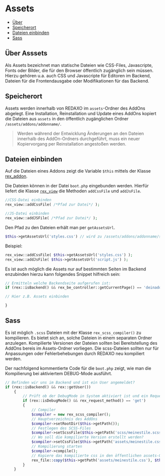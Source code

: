 # Assets

- [Über](#plugin)
- [Speicherort](#speicherort)
- [Dateien einbinden](#einbinden)
- [Sass](#sass)

<a name="ueber"></a>
## Über Asssets

Als Assets bezeichnet man statische Dateien wie CSS-Files, Javascripte, Fonts oder Bilder, die für den Browser öffentlich zugänglich sein müssen. Hierzu gehören u.a. auch CSS und Javascripte für Editoren im Backend, Dateien für die Frontendausgabe oder Modifikationen für das Backend.   

<a name="speicherort"></a>
## Speicherort

Assets werden innerhalb von REDAXO im `assets`-Ordner des AddOns abgelegt. Eine Installation, Reinstallation und Update eines AddOns kopiert die Dateien aus `assets` in den öffentlich zugänglichen Ordner `/assets/addons/addonname/`. 

> Werden während der Entwicklung Änderungen an den Dateien innerhalb des AddOn-Ordners durchgeführt, muss ein neuer Kopiervorgang per Reinstallation angestoßen werden.   

<a name="einbinden"></a>
## Dateien einbinden

Auf die Dateien eines Addons zeigt die Variable `$this` mittels der Klasse [rex_addon](http://www.redaxo.org/docs/master/class-rex_addon.html).

Die Dateien können in der Datei `boot.php` eingebunden werden. Hierfür liefert die Klasse [`rex_view`](http://www.redaxo.org/docs/master/class-rex_view.html) die Methoden `addCssFile` und `addJsFile`.

```php
//CSS-Datei einbinden
rex_view::addCssFile( /*Pfad zur Datei*/ );

//JS-Datei einbinden
rex_view::addJSFile( /*Pfad zur Datei*/ );
```
Den Pfad zu den Dateien erhält man per `getAssetsUrl`.

```php
$this->getAssetsUrl('styles.css') // wird zu /assets/addons/addonname/styles.css
```

Beispiel:

```php
rex_view::addCssFile( $this->getAssetsUrl('styles.css') );
rex_view::addJsFile( $this->getAssetsUrl('script.js') );
```

Es ist auch möglich die Assets nur auf bestimmten Seiten im Backend enzubinden hierzu kann folgendes Snippet hilfreich sein: 

```php
// Ermitteln welche Backendseite aufgerufen ist:
if (rex::isBackend() && rex_be_controller::getCurrentPage() == 'deinaddon/unterseite') { 

// Hier z.B. Assets einbinden

}
```

<a name="sass"></a>
## Sass

Es ist möglich `.scss` Dateien mit der Klasse `rex_scss_compiler()` zu kompilieren. Es bietet sich an, solche Dateien in einem separaten Ordner anzulegen. Kompilierte Versionen der Dateien sollten bei Bereitstellung des AddOns bereis im Assets-Ordner vorliegen. Die scss-Dateien sollten nur für Anpassungen oder Fehlerbehebungen durch REDAXO neu kompiliert werden. 

Der nachfolgend kommentierte Code für die `boot.php` zeigt, wie man die Kompilierung bei aktiviertem DEBUG-Mode ausführt. 

```php
// Befinden wir uns im Backend und ist ein User angemeldet?
if (rex::isBackend() && rex::getUser())
    {
        // Prüft ob der DebugMode in System aktiviert ist und ein Request erfolgte
        if (rex::isDebugMode() && rex_request_method() == 'get')
        {
            // Compiler
            $compiler = new rex_scss_compiler();
            // Hauptverzeichnis des AddOns
            $compiler->setRootDir($this->getPath());
            // Festlegen des SCSS-Files
            $compiler->setScssFile($this->getPath('scss/meinestile.scss'));
            // Wo soll die kompilierte Version erstellt werden?
            $compiler->setCssFile($this->getPath('assets/meinestile.css'));
            // Kompilierung starten
            $compiler->compile();
            // Kopiere das kompilierte css in den öffentlichen assets-Ordner
            rex_file::copy($this->getPath('assets/meinestile.css'), $this->getAssetsPath('meinestile.css'));
        }
    }
```



